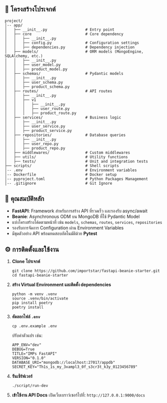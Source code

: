 ## 📁 โครงสร้างโปรเจกต์

```
project/
│-- app/
│   ├── __init__.py                 # Entry point
│   ├── core                        # Core dependency
│   │   ├── __init__.py               
│   │   ├── config.py               # Configuration settings
│   │   ├── dependencies.py         # Dependency injection
│   ├── models/                     # ORM models (MongoEngine, SQLAlchemy, etc.)
│   │   ├── __init__.py
│   │   ├── user_model.py
│   │   ├── product_model.py
│   ├── schemas/                    # Pydantic models
│   │   ├── __init__.py
│   │   ├── user_schema.py
│   │   ├── product_schema.py
│   ├── routes/                     # API routes
│   │   ├── __init__.py
│   │   ├── v1
│   │   │   ├── __init__.py
│   │   │   ├── user_route.py
│   │   │   ├── product_route.py
│   ├── services/                   # Business logic
│   │   ├── __init__.py
│   │   ├── user_service.py
│   │   ├── product_service.py
│   ├── repositories/               # Database queries
│   │   ├── __init__.py
│   │   ├── user_repo.py
│   │   ├── product_repo.py
│   ├── middlewares/                # Custom middlewares
│   ├── utils/                      # Utility functions
│   ├── tests/                      # Unit and integration tests
├── scripts/                        # Shell scripts
│-- .env                            # Environment variables
│-- Dockerfile                      # Docker setup
│-- pyproject.toml                  # Python Packages Management
│-- .gitignore                      # Git Ignore
```

## 🚀 คุณสมบัติหลัก

- **FastAPI**: Framework สำหรับการสร้าง API ที่รวดเร็ว และรองรับ async/await
- **Beanie**: Asynchronous ODM บน MongoDB ที่ใช้ Pydantic Model
- แบ่งโครงสร้างโค้ดตามหน้าที่ เช่น `models`, `schemas`, `routes`, `services`, `repositories`
- รองรับการจัดการ Configuration ผ่าน Environment Variables
- มีชุดตัวอย่าง API พร้อมทดสอบอัตโนมัติด้วย **Pytest**

## ⚙️ การติดตั้งและใช้งาน

1. **Clone โปรเจกต์**
    
    ```
    git clone https://github.com/importstar/fastapi-beanie-starter.git
    cd fastapi-beanie-starter
    ```
    
2. **สร้าง Virtual Environment และติดตั้ง dependencies**
    
    ```
    python -m venv .venv
    source .venv/bin/activate
    pip install poetry
    poetry install
    ```
    
3. **คัดลอกไฟล์ `.env`**
    
    ```
    cp .env.example .env
    ```
    
    ปรับค่าตัวแปร เช่น:
    
    ```
    APP_ENV="dev"
    DEBUG=True
    TITLE="IMPs FastAPI"
    VERSION="0.1.0"
    DATABASE_URI="mongodb://localhost:27017/appdb"
    SECRET_KEY="Th1s_1s_my_3xampl3_0f_s3cr3t_k3y_0123456789"
    ```
    
4. **รันเซิร์ฟเวอร์**
    
    ```
    ./script/run-dev
    ```
    
5. **เข้าใช้งาน API Docs**
เปิดเว็บเบราว์เซอร์ไปที่: `http://127.0.0.1:9000/docs`